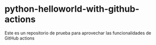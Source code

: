 # python-helloworld-with-github-actions
Este es un repositorio de prueba para aprovechar las funcionalidades de GitHub actions
